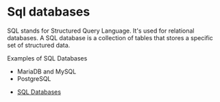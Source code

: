# Sql databases

SQL stands for Structured Query Language. It's used for relational databases. A SQL database is a collection of tables that stores a specific set of structured data.

Examples of SQL Databases
* MariaDB and MySQL
* PostgreSQL

- [SQL Databases](https://www.openlogic.com/blog/what-sql-database)